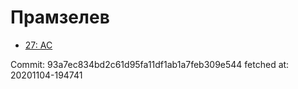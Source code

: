 # Прамзелев
- [27: AC](27.md)

Commit: 93a7ec834bd2c61d95fa11df1ab1a7feb309e544
 fetched at: 20201104-194741
